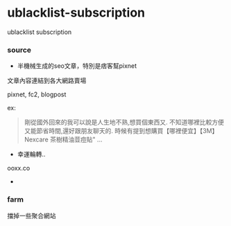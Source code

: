 # ublacklist-subscription
ublacklist subscription

### source
* 半機械生成的seo文章，特別是痞客幫pixnet

文章內容連結到各大網路賣場

pixnet, fc2, blogpost

ex:

> 剛從國外回來的我可以說是人生地不熟,想買個東西又. 不知道哪裡比較方便又能節省時間,還好跟朋友聊天的. 時候有提到想購買【哪裡便宜】【3M】Nexcare 茶樹精油荳痘貼" ...

* 幸運輪轉..

ooxx.co

* 

### farm
擋掉一些聚合網站
